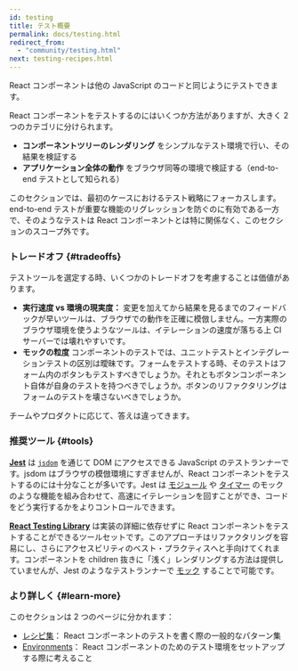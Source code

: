 ```yaml
---
id: testing
title: テスト概要
permalink: docs/testing.html
redirect_from:
  - "community/testing.html"
next: testing-recipes.html
---
```


React コンポーネントは他の JavaScript のコードと同じようにテストできます。

React コンポーネントをテストするのにはいくつか方法がありますが、大きく 2 つのカテゴリに分けられます。

* **コンポーネントツリーのレンダリング** をシンプルなテスト環境で行い、その結果を検証する
* **アプリケーション全体の動作** をブラウザ同等の環境で検証する（end-to-end テストとして知られる）

このセクションでは、最初のケースにおけるテスト戦略にフォーカスします。end-to-end テストが重要な機能のリグレッションを防ぐのに有効である一方で、そのようなテストは React コンポーネントとは特に関係なく、このセクションのスコープ外です。

### トレードオフ {#tradeoffs}


テストツールを選定する時、いくつかのトレードオフを考慮することは価値があります。

* **実行速度 vs 環境の現実度：** 変更を加えてから結果を見るまでのフィードバックが早いツールは、ブラウザでの動作を正確に模倣しません。一方実際のブラウザ環境を使うようなツールは、イテレーションの速度が落ちる上 CI サーバーでは壊れやすいです。
* **モックの粒度** コンポーネントのテストでは、ユニットテストとインテグレーションテストの区別は曖昧です。フォームをテストする時、そのテストはフォーム内のボタンもテストすべきでしょうか。それともボタンコンポーネント自体が自身のテストを持つべきでしょうか。ボタンのリファクタリングはフォームのテストを壊さないべきでしょうか。

チームやプロダクトに応じて、答えは違ってきます。

### 推奨ツール {#tools}

**[Jest](https://facebook.github.io/jest/)** は [`jsdom`](#mocking-a-rendering-surface) を通じて DOM にアクセスできる JavaScript のテストランナーです。jsdom はブラウザの模倣環境にすぎませんが、React コンポーネントをテストするのには十分なことが多いです。Jest は [モジュール](#mocking-modules) や [タイマー](#mocking-timers) のモックのような機能を組み合わせて、高速にイテレーションを回すことができ、コードをどう実行するかをよりコントロールできます。

**[React Testing Library](https://testing-library.com/react)** は実装の詳細に依存せずに React コンポーネントをテストすることができるツールセットです。このアプローチはリファクタリングを容易にし、さらにアクセスビリティのベスト・プラクティスへと手向けてくれます。コンポーネントを children 抜きに「浅く」レンダリングする方法は提供していませんが、Jest のようなテストランナーで [モック](/docs/testing-recipes.html#mocking-modules) することで可能です。

### より詳しく {#learn-more}

このセクションは 2 つのページに分かれます：

- [レシピ集](/docs/testing-recipes.html)： React コンポーネントのテストを書く際の一般的なパターン集
- [Environments](/docs/testing-environments.html)： React コンポーネントのためのテスト環境をセットアップする際に考えること
